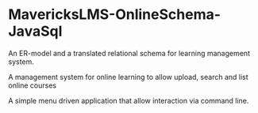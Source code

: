 # MavericksLMS-OnlineSchema-JavaSql
An ER-model and a translated relational schema for learning management system.

A management system for online learning to allow upload, search and list online courses

A simple menu driven application that allow interaction via command line.
